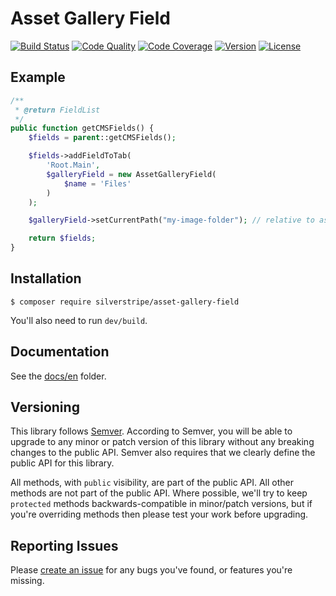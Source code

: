 # Asset Gallery Field

[![Build Status](http://img.shields.io/travis/open-sausages/silverstripe-asset-gallery-field.svg?style=flat-square)](https://travis-ci.org/open-sausages/silverstripe-asset-gallery-field)
[![Code Quality](http://img.shields.io/scrutinizer/g/open-sausages/silverstripe-asset-gallery-field.svg?style=flat-square)](https://scrutinizer-ci.com/g/open-sausages/silverstripe-asset-gallery-field)
[![Code Coverage](http://img.shields.io/scrutinizer/coverage/g/open-sausages/silverstripe-asset-gallery-field.svg?style=flat-square)](https://scrutinizer-ci.com/g/open-sausages/silverstripe-asset-gallery-field)
[![Version](http://img.shields.io/packagist/v/silverstripe/asset-gallery-field.svg?style=flat-square)](https://packagist.org/packages/silverstripe/silverstripe-asset-gallery-field)
[![License](http://img.shields.io/packagist/l/silverstripe/asset-gallery-field.svg?style=flat-square)](LICENSE.md)

## Example

```php
/**
 * @return FieldList
 */
public function getCMSFields() {
	$fields = parent::getCMSFields();

	$fields->addFieldToTab(
		'Root.Main',
		$galleryField = new AssetGalleryField(
			$name = 'Files'
		)
	);

	$galleryField->setCurrentPath("my-image-folder"); // relative to assets

	return $fields;
}
```

## Installation

```
$ composer require silverstripe/asset-gallery-field
```

You'll also need to run `dev/build`.

## Documentation

See the [docs/en](docs/en/introduction.md) folder.

## Versioning

This library follows [Semver](http://semver.org). According to Semver, you will be able to upgrade to any minor or patch version of this library without any breaking changes to the public API. Semver also requires that we clearly define the public API for this library.

All methods, with `public` visibility, are part of the public API. All other methods are not part of the public API. Where possible, we'll try to keep `protected` methods backwards-compatible in minor/patch versions, but if you're overriding methods then please test your work before upgrading.

## Reporting Issues

Please [create an issue](http://github.com/open-sausages/silverstripe-asset-gallery-field/issues) for any bugs you've found, or features you're missing.
